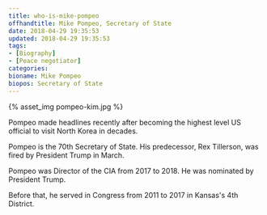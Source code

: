 ```yaml
---
title: who-is-mike-pompeo
offhandtitle: Mike Pompeo, Secretary of State
date: 2018-04-29 19:35:53
updated: 2018-04-29 19:35:53
tags:
- [Biography]
- [Peace negotiator]
categories:
bioname: Mike Pompeo
biopos: Secretary of State
---
```


{% asset_img pompeo-kim.jpg %}

Pompeo made headlines recently after becoming the highest level US official to visit North Korea in decades.

Pompeo is the 70th Secretary of State. His predecessor, Rex Tillerson, was fired by President Trump in March.

Pompeo was Director of the CIA from 2017 to 2018. He was nominated by President Trump.

Before that, he served in Congress from 2011 to 2017 in Kansas's 4th District.
